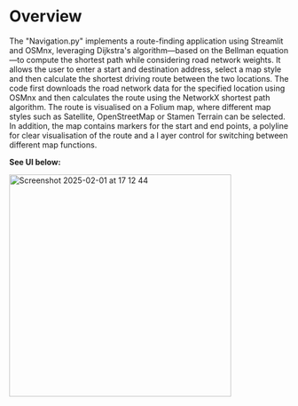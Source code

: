 # Overview

The "Navigation.py" implements a route-finding application using Streamlit and OSMnx, leveraging Dijkstra's algorithm—based on the Bellman 
equation—to compute the shortest path while considering road network weights. It allows the user to enter a start and destination address, 
select a map style and then calculate the shortest driving route between the two locations. The code first downloads the road network data for 
the specified location using OSMnx and then calculates the route using the NetworkX shortest path algorithm. 
The route is visualised on a Folium map, where different map styles such as Satellite, OpenStreetMap or Stamen Terrain can be selected. 
In addition, the map contains markers for the start and end points, a polyline for clear visualisation of the route and a l
ayer control for switching between different map functions.

**See UI below:**

<img width="400" alt="Screenshot 2025-02-01 at 17 12 44" src="https://github.com/user-attachments/assets/212e4389-518c-49b3-b33d-18408ce01d4b" />
